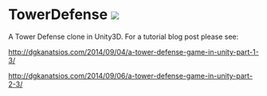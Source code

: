 TowerDefense ![](https://gaforgithub.azurewebsites.net/api?repo=TowerDefenseStyleGame&empty)
============

A Tower Defense clone in Unity3D. For a tutorial blog post please see:

http://dgkanatsios.com/2014/09/04/a-tower-defense-game-in-unity-part-1-3/

http://dgkanatsios.com/2014/09/06/a-tower-defense-game-in-unity-part-2-3/
